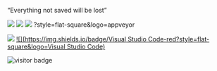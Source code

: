 <p>
“Everything not saved will be lost”
</p>

[![](https://img.shields.io/badge/Windows-11-4e9eee?style=flat-square&logo=windows&logoColor=blue)](https://www.microsoft.com/windows/windows-11)
[![](https://img.shields.io/badge/IDE-Visual%20Studio%20Code-blue?style=flat-square&logo=visual-studio-code&logoColor=blue)](https://code.visualstudio.com/)
[![](https://img.shields.io/badge/Intellij-IDEA-red?style=flat-square&logo=JetBrains)](https://www.jetbrains.com/)
?style=flat-square&logo=appveyor

[![](https://img.shields.io/badge/Windows-11-red?style=flat-square&logo=Windows)](https://www.microsoft.com/windows/windows-11)
[![](https://img.shields.io/badge/Visual Studio Code-red?style=flat-square&logo=Visual Studio Code)](https://code.visualstudio.com/)

<p align="">
  <img src="https://visitor-badge.glitch.me/badge?page_id=captain5.captain5" alt="visitor badge"/>
</p>
